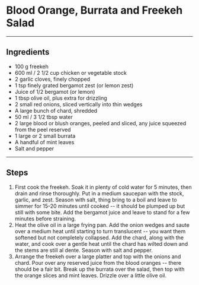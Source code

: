 # Blood Orange, Burrata and Freekeh Salad


---

## Ingredients

* 100 g freekeh
* 600 ml / 2 1/2 cup chicken or vegetable stock
* 2 garlic cloves, finely chopped
* 1 tsp finely grated bergamot zest (or lemon zest)
* Juice of 1/2 bergamot (or lemon)
* 1 tbsp olive oil, plus extra for drizzling
* 2 small red onions, sliced vertically into thin wedges
* A large bunch of chard, shredded
* 50 ml / 3 1/2 tbsp water
* 2 large blood or blush oranges, peeled and sliced, any juice squeezed from the peel reserved
* 1 large or 2 small burrata
* A handful of mint leaves
* Salt and pepper

---

## Steps

1.  First cook the freekeh. Soak it in plenty of cold water for 5 minutes, then drain and rinse thoroughly. Put in a medium saucepan with the stock, garlic, and zest. Season with salt, thing bring to a boil and leave to simmer for 15-20 minutes until cooked -- it should be plumped up but still with some bite. Add the bergamot juice and leave to stand for a few minutes before straining.
2.  Heat the olive oil in a large frying pan. Add the onion wedges and saute over a medium heat until starting to turn translucent -- you want them softened but not completely collapsed. Add the chard, along with the water, and cook over a gentle heat until the chard has wilted down and the stems are still al dente. Season with salt and pepper.
3.  Arrange the freekeh over a large platter and top with the onions and chard. Pour over any reserved juice from the blood oranges -- there should be a fair bit. Break up the burrata over the salad, then top with the orange slices and mint leaves. Drizzle over a little olive oil.
